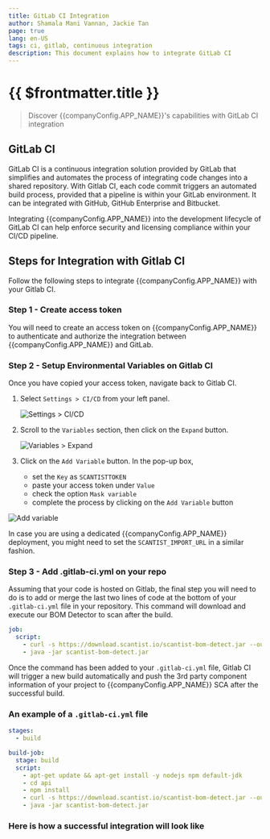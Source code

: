 ```yaml
---
title: GitLab CI Integration
author: Shamala Mani Vannan, Jackie Tan
page: true
lang: en-US
tags: ci, gitlab, continuous integration
description: This document explains how to integrate GitLab CI
---
```


<script setup>
import { companyConfig } from '../../../config/companyConfig.js'
</script>

<ClientOnly>

# {{ $frontmatter.title }}

> Discover {{companyConfig.APP_NAME}}'s capabilities with GitLab CI integration

## GitLab CI

GitLab CI is a continuous integration solution provided by GitLab that simplifies and automates the process of integrating code changes into a shared repository. With Gitlab CI, each code commit triggers an automated build process, provided that a pipeline is within your GitLab environment. It can be integrated with GitHub, GitHub Enterprise and Bitbucket.

Integrating {{companyConfig.APP_NAME}} into the development lifecycle of GitLab CI can help enforce security and licensing compliance within your CI/CD pipeline.

## Steps for Integration with Gitlab CI

Follow the following steps to integrate {{companyConfig.APP_NAME}} with your Gitlab CI.

### Step 1 - Create access token

You will need to create an access token on {{companyConfig.APP_NAME}} to authenticate and authorize the integration between {{companyConfig.APP_NAME}} and GitLab.

### Step 2 - Setup Environmental Variables on Gitlab CI

Once you have copied your access token, navigate back to Gitlab CI.

1. Select `Settings > CI/CD` from your left panel.

   ![Settings > CI/CD](/images/Build-based-Scan-CICD-Pipeline/gitlab/step2.1.png)

2. Scroll to the `Variables` section, then click on the `Expand` button.

   ![Variables > Expand](/images/Build-based-Scan-CICD-Pipeline/gitlab/step2.2.png)

3. Click on the `Add Variable` button. In the pop-up box,
   - set the `Key` as `SCANTISTTOKEN`
   - paste your access token under `Value`
   - check the option `Mask variable`
   - complete the process by clicking on the `Add Variable` button

![Add variable](/images/Build-based-Scan-CICD-Pipeline/gitlab/step2.3.png)

In case you are using a dedicated {{companyConfig.APP_NAME}} deployment, you might need to set the `SCANTIST_IMPORT_URL` in a similar fashion.

### Step 3 - Add .gitlab-ci.yml on your repo

Assuming that your code is hosted on Gitlab, the final step you will need to do is to add or merge the last two lines of code at the bottom of your `.gitlab-ci.yml` file in your repository. This command will download and execute our BOM Detector to scan after the build.

```yaml
job:
  script:
    - curl -s https://download.scantist.io/scantist-bom-detect.jar --output scantist-bom-detect.jar
    - java -jar scantist-bom-detect.jar
```

Once the command has been added to your `.gitlab-ci.yml` file, Gitlab CI will trigger a new build automatically and push the 3rd party component information of your project to {{companyConfig.APP_NAME}} SCA after the successful build.

### An example of a `.gitlab-ci.yml` file

```yaml
stages:
  - build

build-job:
  stage: build
  script:
    - apt-get update && apt-get install -y nodejs npm default-jdk
    - cd api
    - npm install
    - curl -s https://download.scantist.io/scantist-bom-detect.jar --output scantist-bom-detect.jar
    - java -jar scantist-bom-detect.jar
```

### Here is how a successful integration will look like

<img src="" />

</ClientOnly>
